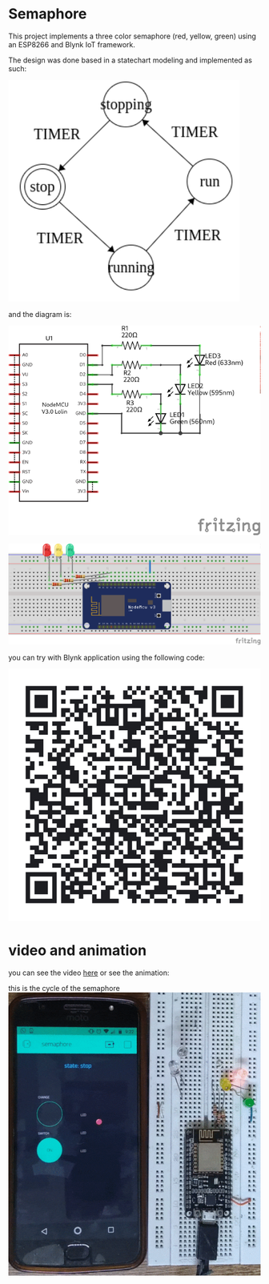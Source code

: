 # Semaphore 

This project implements a three color semaphore (red, yellow, green) using an ESP8266 and Blynk IoT framework.

The design was done based in a statechart modeling and implemented as such:
 
 ![statechart](./statechart.png)

and the diagram is:

![schematic](./schematic.png)

![breadboard](./breadboard.png)


you can try with Blynk application using the following code:

![QR](./qr.png)


# video and animation

you can see the video [here](https://youtu.be/RSwETHQ1iKM) or see the animation:

this is the cycle of the semaphore
![IMAGE](./animation.gif)




